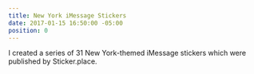 ```yaml
---
title: New York iMessage Stickers
date: 2017-01-15 16:50:00 -05:00
position: 0
---
```


I created a series of 31 New York-themed iMessage stickers which were published by Sticker.place. 